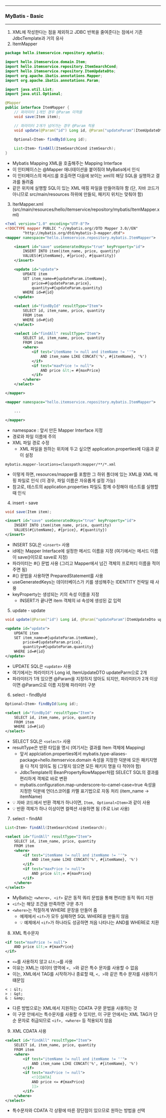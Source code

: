 -----
### MyBatis - Basic
-----
1. XML에 작성한다는 점을 제외하고 JDBC 반복을 줄여준다는 점에서 기존 JdbcTemplate과 거의 유사
2. ItemMapper
```java
package hello.itemservice.repository.mybatis;

import hello.itemservice.domain.Item;
import hello.itemservice.repository.ItemSearchCond;
import hello.itemservice.repository.ItemUpdateDto;
import org.apache.ibatis.annotations.Mapper;
import org.apache.ibatis.annotations.Param;

import java.util.List;
import java.util.Optional;

@Mapper
public interface ItemMapper {
    // 파라미터 1개인 경우 @Param 미적용
    void save(Item item);

    // 파라미터 2개가 넘어가는 경우 @Param 적용
    void update(@Param("id") Long id, @Param("updateParam")ItemUpdateDto updateParm);
    
    Optional<Item> findById(Long id);

    List<Item> findAll(ItemSearchCond itemSearch);
}
```
  - Mybatis Mapping XML을 호출해주는 Mapping Interface
  - 이 인터페이스는 @Mapper 애너테이션을 붙어줘야 MyBatis에서 인식
  - 이 인터페이스의 메서드를 호출하면 다음에 보이는 xml의 해당 SQL을 실행하고 결과를 돌려줌
  - 같은 위치에 실행할 SQL이 있는 XML 매핑 파일을 만들어줘야 함 (단, 자바 코드가 아니므로 src/main/resources 하위에 만들되, 패키지 위치는 맞춰야 함)

3. IterMapper.xml (src/main/resources/hello/itemservice/repository/mybatis/ItemMapper.xml)
```xml
<?xml version="1.0" encoding="UTF-8"?>
<!DOCTYPE mapper PUBLIC "-//mybatis.org//DTD Mapper 3.0//EN"
        "http://mybatis.org/dtd/mybatis-3-mapper.dtd">
<mapper namespace="hello.itemservice.repository.mybatis.ItemMapper">

    <insert id="save" useGeneratedKeys="true" keyProperty="id">
        INSERT INTO item(item_name, price, quantity)
        VALUES(#{itemName}, #{price}, #{quantity})
    </insert>

    <update id="update">
        UPDATE item
        SET item_name=#{updateParam.itemName},
            price=#{updateParam.price},
            quantity=#{updateParam.quantity}
        WHERE id=#{id}
    </update>

    <select id="findById" resultType="Item">
        SELECT id, item_name, price, quantity
        FROM item
        WHERE id=#{id}
    </select>

    <select id="findAll" resultType="Item">
        SELECT id, item_name, price, quantity
        FROM item
        <where>
            <if test="itemName != null and itemName != ''">
                AND item_name LIKE CONCAT('%', #{itemName}, '%')
            </if>
            <if test="maxPrice != null">
                AND price &lt;= #{maxPrice}
            </if>
        </where>
    </select>

</mapper>
```

```xml
<mapper namespace="hello.itemservice.repository.mybatis.ItemMapper">

    ...

</mapper>
```
  - namespace : 앞서 만든 Mapper Interface 지정
  - 경로와 파일 이름에 주의
  - XML 파일 경로 수정
    + XML 파일을 원하는 위치에 두고 싶으면 application.properties에 다음과 같이 설정
```properties
mybatis.mapper-locations=classpath:mapper/**/*.xml
```
  - 이렇게 하면, resources/mapper를 포함한 그 하위 폴더에 있는 XML을 XML 매핑 파일로 인식 (이 경우, 파일 이름은 자유롭게 설정 가능)
  - 참고로, 테스트의 application.properties 파일도 함께 수정해야 테스트를 실행할 때 인식

4. insert - save
```java
void save(Item item);
```
```xml
<insert id="save" useGeneratedKeys="true" keyProperty="id">
    INSERT INTO item(item_name, price, quantity)
    VALUES(#{itemName}, #{price}, #{quantity})
</insert>
```

  - INSERT SQL은 ```<insert>``` 사용
  - id에는 Mapper Interface에 설정한 메서드 이름을 지정 (여기에서는 메서드 이름이 save()이므로 save로 지정)
  - 파라미터는 #{} 문법 사용 (그리고 Mapper에서 넘긴 객체의 프로퍼티 이름을 적어주면 됨)
  - #{} 문법을 사용하면 PreparedStatement를 사용
  - useGeneratedKeys는 데이터베이스가 키를 생성해주는 IDENTITY 전략일 때 사용
  - keyProperty는 생성되는 키의 속성 이름을 지정
    + INSERT가 끝나면 item 객체의 id 속성에 생성된 값 입력

5. update - update
```java
void update(@Param("id") Long id, @Param("updateParam")ItemUpdateDto updateParm);
```
```xml
<update id="update">
    UPDATE item
    SET item_name=#{updateParam.itemName},
        price=#{updateParam.price},
        quantity=#{updateParam.quantity}
    WHERE id=#{id}
</update>
```
  - UPDATE SQL은 ```<update>``` 사용
  - 여기에서는 파라미터가 Long id, ItemUpdateDTO updateParm으로 2개
  - 파라미터가 1개 있으면 @Param을 지정하지 않아도 되지만, 파라미터가 2개 이상이면 @Param으로 이름 지정해 파라미터 구분

6. select - findById
```java
Optional<Item> findById(Long id);
```

```xml
<select id="findById" resultType="Item">
    SELECT id, item_name, price, quantity
    FROM item
    WHERE id=#{id}
</select>
```
  - SELECT SQL은 ```<select>``` 사용
  - resultType은 반환 타입을 명시 (여기서는 결과를 Item 객체에 Mapping)
    + 앞서 applciation.properties에서 mybatis.type-aliases-package=hello.itemservice.domain 속성을 지정한 덕분에 모든 패키지명을 다 적지 않아도 됨 (그렇지 않으면 모든 패키지 명을 다 적어야 함)
    + JdbcTemplate의 BeanPropertyRowMapper처럼 SELECT SQL의 결과를 편리하게 객체로 바로 변환
    + mybatis.configuration.map-underscore-to-camel-case=true 속성을 지정한 덕분에 언더스코어를 카멜 표기법으로 자동 처리 (item_name → itemName)
  - 💡 자바 코드에서 반환 객체가 하나이면, ```Item, Optional<Item>```과 같이 사용
  - 💡 반환 객체가 하나 이상이면 컬렉션 사용하면 됨 (주로 List 사용)

7. select - findAll
```java
List<Item> findAll(ItemSearchCond itemSearch);
```
```xml
<select id="findAll" resultType="Item">
    SELECT id, item_name, price, quantity
    FROM item
    <where>
        <if test="itemName != null and itemName != ''">
            AND item_name LIKE CONCAT('%', #{itemName}, '%')
        </if>
        <if test="maxPrice != null">
            AND price &lt;= #{maxPrice}
        </if>
    </where>
</select>
```
  - MyBatis는 ```<where>, <if>``` 같은 동적 쿼리 문법을 통해 편리한 동적 쿼리 지원
  - ```<if>```는 해당 조건을 만족하면 구문 추가
  - ```<where>```는 적절하게 WHERE 문장을 만들어 줌
    + 예제에서 ```<if>```가 모두 실패하면 SQL WHERE을 만들지 않음
    + 💡 예제에서 ```<if>```가 하나라도 성공하면 처음 나타나는 AND를 WHERE로 치환

8. XML 특수문자
```xml
<if test="maxPrice != null">
    AND price &lt;= #{maxPrice}
</if>
```
  - ```<=```를 사용하지 않고 ```&lt;=```를 사용
  - 이유는 XML는 데이터 영역에 ```<, >```와 같은 특수 문자를 사용할 수 없음
  - 이는, XML에서 TAG를 시작하거나 종료할 때, ```<, >```와 같은 특수 문자를 사용하기 떄문임
```
< : &lt;
> : &gt;
& : &amp;
```
  - 다른 방법으로는 XML에서 지원하는 CDATA 구문 문법을 사용하는 것
  - 이 구문 안에서는 특수문자를 사용할 수 있지만, 이 구문 안에서는 XML TAG가 단순 문자로 취급되므로 ```<if>, <where>``` 등 적용되지 않음
    
9. XML CDATA 사용
```xml
<select id="findAll" resultType="Item">
    SELECT id, item_name, price, quantity
    FROM item
    <where>
        <if test="itemName != null and itemName != ''">
            AND item_name LIKE CONCAT('%', #{itemName}, '%')
        </if>
        <if test="maxPrice != null">
            <![CDATA[
            AND price <= #{maxPrice}
            ]]>
        </if>
    </where>
</select>
```
   - 특수문자와 CDATA 각 상황에 따른 장단점이 있으므로 원하는 방법을 선택
